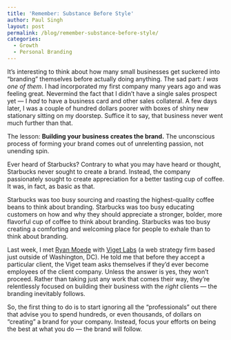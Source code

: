 ```yaml
---
title: 'Remember: Substance Before Style'
author: Paul Singh
layout: post
permalink: /blog/remember-substance-before-style/
categories:
  - Growth
  - Personal Branding
---
```

It&#8217;s interesting to think about how many small businesses get suckered into &#8220;branding&#8221; themselves before actually doing anything. The sad part: *I was one of them*. I had incorporated my first company many years ago and was feeling great. Nevermind the fact that I didn&#8217;t have a single sales prospect yet &#8212; I *had* to have a business card and other sales collateral. A few days later, I was a couple of hundred dollars poorer with boxes of shiny new stationary sitting on my doorstep. Suffice it to say, that business never went much further than that.

The lesson: **Building your business creates the brand.** The unconscious process of forming your brand comes out of unrelenting passion, not unending spin.<!--more-->

Ever heard of Starbucks? Contrary to what you may have heard or thought, Starbucks never sought to create a brand. Instead, the company passionately sought to create appreciation for a better tasting cup of coffee. It was, in fact, as basic as that.

Starbucks was too busy sourcing and roasting the highest-quality coffee beans to think about branding. Starbucks was too busy educating customers on how and why they should appreciate a stronger, bolder, more flavorful cup of coffee to think about branding. Starbucks was too busy creating a comforting and welcoming place for people to exhale than to think about branding.

Last week, I met [Ryan Moede][1] with [Viget Labs][2] (a web strategy firm based just outside of Washington, DC). He told me that before they accept a particular client, the Viget team asks themselves if they&#8217;d ever become employees of the client company. Unless the answer is yes, they won&#8217;t proceed. Rather than taking just any work that comes their way, they&#8217;re relentlessly focused on building their business with the *right* clients &#8212; the branding inevitably follows.

So, the first thing to do is to start ignoring all the &#8220;professionals&#8221; out there that advise you to spend hundreds, or even thousands, of dollars on &#8220;creating&#8221; a brand for your company. Instead, focus your efforts on being the best at what you do &#8212; the brand will follow.

 [1]: http://www.socialmediaworx.com/
 [2]: http://www.viget.com/